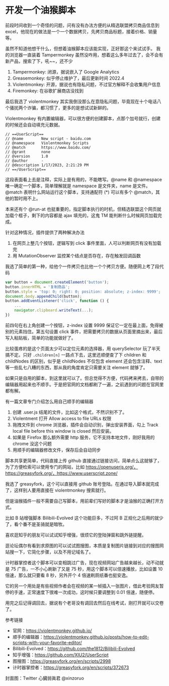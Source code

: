 # 开发一个油猴脚本

前段时间收到一个奇怪的问题，问有没有办法方便的从精选联盟拷贝商品信息到 excel，他现在的做法是一个一个数据拷贝，先拷贝商品标题，接着价格、销量等。

虽然不知道他想干什么，但想着油猴脚本应该能实现，正好那这个来试试手。
​​
我的浏览器一直装着 Tampermonkey 虽然没咋用，想着这么多年过去了，会不会有新产品，搜索了下，吼~~，还不少

1. Tampermonkey: 闭源，据说嵌入了 Google Analytics
2. Greasemonkey: 似乎停止维护了，最后更新时间 2022.4
3. Violentmonkey: 开源，据说也有隐私问题，不过官方解释不会收集用户信息
4. Firemonkey: 在谷歌扩展商店没找到

最后我选了 violentmonkey 其实我倒没那么在意隐私问题，毕竟现在十个电话八个骚扰两个诈骗，都习惯了，更多的是想试试新鲜的。

Violentmonkey 有内置编辑器，可以很方便的创建脚本，点那个加号就行，创建的时候还会自动填充元数据。

```
// ==UserScript==
// @name        New script - baidu.com
// @namespace   Violentmonkey Scripts
// @match       https://www.baidu.com/
// @grant       none
// @version     1.0
// @author      -
// @description 1/17/2023, 2:21:29 PM
// ==/UserScript==
```

这段表面看上去是注释，实际上是有用的，不能瞎写。@name 和 @namespace 唯一确定一个脚本，简单理解就是 namespace 是文件夹，name 是文件。@match 表明什么网站运行这个脚本，支持通配符 (*) 可以有多个 @match，其他的暂时用不上。 

本来还有个 @run-at 也挺重要的，指定脚本执行的时机，但精选联盟这个网页就加载个框子，剩下的内容都是 ajax 填充的，这鬼 TM 能判断什么时候网页加载完成。

针对这种情况，插件提供了两种解决办法

1. 在网页上整几个按钮，逻辑写到 click 事件里面，人可以判断网页有没有加载完
2. 用 MutationObserver 监控某个结点是否存在，存在触发回调函数

我选了简单的第一种，给他个一件拷贝也比他一个个拷贝方便。随便网上考了段代码

```javascript
var button = document.createElement('button');
button.innerHTML = '复制商品';
button.style = 'top: 0; right: 0; position: absolute; z-index: 9999';
document.body.appendChild(button);
button.addEventListener('click', function () {
    ...
    navigator.clipboard.writeText(...);
})
```

前四句在右上角创建一个按钮，z-index 设置 9999 保证它一定在最上面，免得被别的元素挡住。第五句设置 click 事件，把需要拷贝的数据从页面里摘出来，最后写入粘贴板，简单的功能就做好了。

比较蛋疼的是这个页面太少可以定位元素的选择器，用 querySelector 玩了半天搞不定。只好 `.children[n]` 一路点下去，这里还顺便查了下 children 和 childNodes 的区别，似乎是 childNodes 不仅包含 element 还会包含注释、text 等一些乱七八糟的东西，那从我的角度肯定只需要关注 element 就够了。

如果只是自用的脚本，到这里就可以了。但总觉得不方便，代码拷来拷去，自带的编辑器用起来也不顺手。于是把官网的文档都刷了一遍，之前遇到的问题在官网里都有解。

有一篇文章专门介绍怎么用自己顺手的编辑器

1. 创建 .user.js 结尾的文件，比如这个格式，不然识别不了。
2. Violentment 打开 Allow access to file URLs 权限
3. 拖拽文件到 chrome 浏览器，插件会自动识别，弹出安装界面，勾上 Track local file before this window is closed 然后安装。
4. 如果是 Firefox 那么额外需要 http 服务，它不支持本地文件，刚好我用的 chrome 没这个问题
5. 用顺手的编辑器修改文件，保存后会自动同步

脚本共享更简单，代码直接上传 github 直接通过链接访问，简单点么这就够了，为了方便检索可以使用专门的网站，比如 https://openuserjs.org/，https://greasyfork.org/，https://www.userscript.zone/

我选了 greasyfork，这个可以直接用 github 账号登陆。在通过导入脚本就完成了，这样别人要用直接在 violentmonkey 搜索就行。

但是油猴插件一般不需要自己写脚本，用前辈们写好的脚本才是油猴的正确打开方式。

比如 B 站增强脚本 Bilibili-Evolved 这个功能巨多，不过阿 B 正规化之后用的就少了，看个番不是圣骑就是暗牧。

喜欢逛知乎的朋友可以试试知乎增强，很烦它的登陆弹窗和跳外链提醒。

逛论坛偶尔有看到求原图的可以试试图搜图，本质是复制图片链接到对应的搜图网站搜一下，它简化步骤，以及不用记域名了。

计时器掌控者这个脚本可以变相跳过广告，现在视频网站广告越来越长，动不动就是 75 广告，一不小心刷新了又是 75 秒，用这个脚本可以倍速播放，比如设置 10 倍速，那么就只要看 8 秒，另外开个 4 倍速刷厕纸番也挺安逸。

它的另一个用处是有些视频作者会在视频的某一帧插入一张图片，借此考验网友暂停的手速，正常速度下很难一次成功，这时候只要调整到 0.01 倍速，随便停。

用完之后记得调回去，据说有个老哥没有调回去然后在线考试，刚打开就可以交卷了。

参考链接

+ 官网：https://violentmonkey.github.io/
+ 顺手的编辑器：https://violentmonkey.github.io/posts/how-to-edit-scripts-with-your-favorite-editor/
+ Bilibili-Evolved：https://github.com/the1812/Bilibili-Evolved
+ 知乎增强：https://github.com/XIU2/UserScript
+ 图搜图：https://greasyfork.org/en/scripts/2998
+ 计时器掌控者：https://greasyfork.org/en/scripts/372673

封面图：Twitter 心臓弱眞君 @xinzoruo